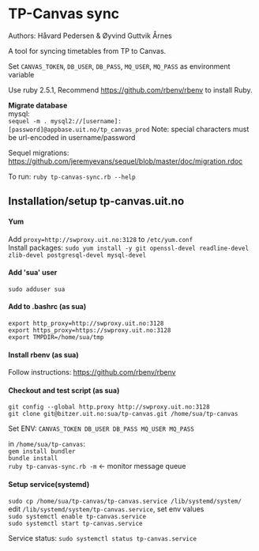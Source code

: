 # TP-Canvas sync

Authors: Håvard Pedersen & Øyvind Guttvik Årnes

A tool for syncing timetables from TP to Canvas.

Set `CANVAS_TOKEN`, `DB_USER`, `DB_PASS`, `MQ_USER`, `MQ_PASS` as environment variable

Use ruby 2.5.1, Recommend https://github.com/rbenv/rbenv to install Ruby.

**Migrate database**  
mysql:  
`sequel -m . mysql2://[username]:[password]@appbase.uit.no/tp_canvas_prod`
Note: special characters must be url-encoded in username/password

Sequel migrations: https://github.com/jeremyevans/sequel/blob/master/doc/migration.rdoc

To run: `ruby tp-canvas-sync.rb --help`

## Installation/setup tp-canvas.uit.no

#### Yum
Add `proxy=http://swproxy.uit.no:3128`  to `/etc/yum.conf`  
Install packages: `sudo yum install -y git openssl-devel readline-devel zlib-devel postgresql-devel mysql-devel`


#### Add 'sua' user
`sudo adduser sua`

#### Add to  .bashrc (as sua)
```
export http_proxy=http://swproxy.uit.no:3128
export https_proxy=https://swproxy.uit.no:3128
export TMPDIR=/home/sua/tmp
```

#### Install rbenv (as sua)
Follow instructions: https://github.com/rbenv/rbenv

#### Checkout and test script (as sua)
`git config --global http.proxy http://swproxy.uit.no:3128`  
`git clone git@bitzer.uit.no:sua/tp-canvas.git /home/sua/tp-canvas`

Set ENV: `CANVAS_TOKEN DB_USER DB_PASS MQ_USER MQ_PASS`

in `/home/sua/tp-canvas`:  
`gem install bundler`  
`bundle install`  
`ruby tp-canvas-sync.rb -m` <- monitor message queue

#### Setup service(systemd)
`sudo cp /home/sua/tp-canvas/tp-canvas.service /lib/systemd/system/`  
edit `/lib/systemd/system/tp-canvas.service`, set env values  
`sudo systemctl enable tp-canvas.service`  
`sudo systemctl start tp-canvas.service`

Service status: `sudo systemctl status tp-canvas.service`
